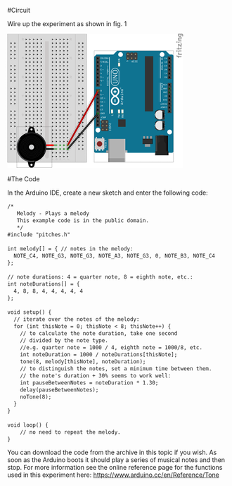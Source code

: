 #Circuit

Wire up the experiment as shown in fig. 1

![fig.1](./img/01.png)

#The Code

In the Arduino IDE, create a new sketch and enter the following code:

```
/*
   Melody - Plays a melody
   This example code is in the public domain.
   */
#include "pitches.h"

int melody[] = { // notes in the melody:
  NOTE_C4, NOTE_G3, NOTE_G3, NOTE_A3, NOTE_G3, 0, NOTE_B3, NOTE_C4
};

// note durations: 4 = quarter note, 8 = eighth note, etc.:
int noteDurations[] = {
  4, 8, 8, 4, 4, 4, 4, 4
};

void setup() {
  // iterate over the notes of the melody:
  for (int thisNote = 0; thisNote < 8; thisNote++) {
    // to calculate the note duration, take one second
    // divided by the note type.
    //e.g. quarter note = 1000 / 4, eighth note = 1000/8, etc.
    int noteDuration = 1000 / noteDurations[thisNote];
    tone(8, melody[thisNote], noteDuration);
    // to distinguish the notes, set a minimum time between them.
    // the note's duration + 30% seems to work well:
    int pauseBetweenNotes = noteDuration * 1.30;
    delay(pauseBetweenNotes);
    noTone(8);
  }
}

void loop() {
    // no need to repeat the melody.
}
```
You can download the code from the archive in this topic if you wish. As soon as the Arduino boots it should play a series of musical notes and then stop. For more information see the online reference page for the functions used in this experiment here: https://www.arduino.cc/en/Reference/Tone